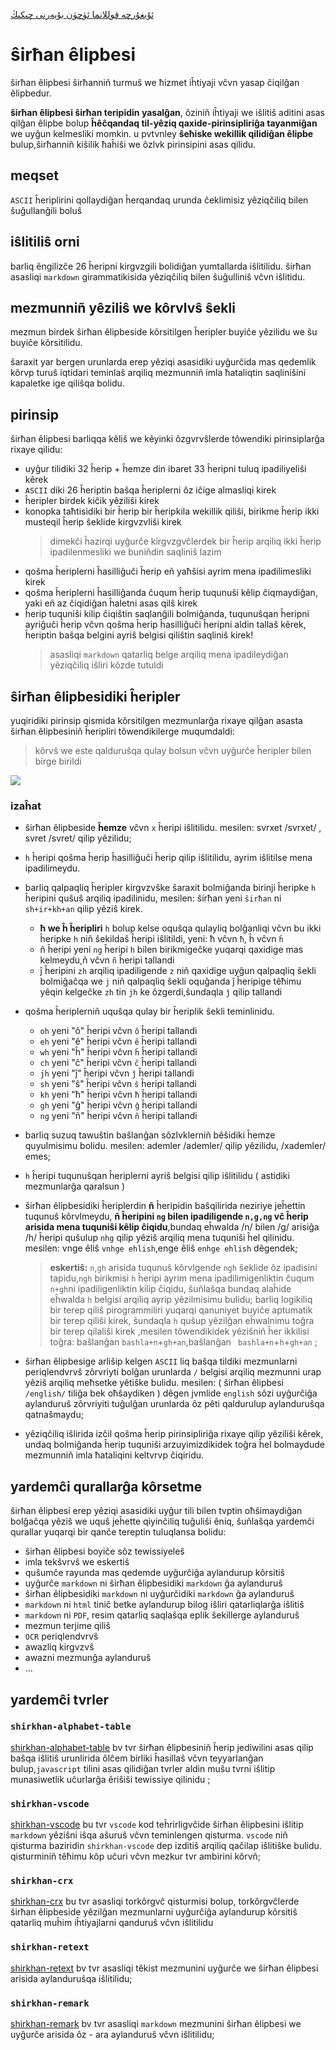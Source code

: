 [ئۇيغۇرچە قوللانما ئۈچۈن بۇيەرنى چىكىڭ](https://gitee.com/silvaq/shirkhan-alphabet/blob/master/README-ug.md)

# ŝirħan êlipbesi

ŝirħan êlipbesi ŝirħanniñ turmuŝ we ħizmet iĥtiyaji vĉvn yasap ĉiqilĝan êlipbedur.

**ŝirħan êlipbesi ŝirħan teripidin yasalĝan**, ôziniñ iĥtiyaji we iŝlitiŝ aditini asas qilĝan êlipbe bolup **ĥêĉqandaq til-yêziq qaxide-pirinsipliriĝa tayanmiĝan** we uyĝun kelmesliki momkin. u pvtvnley **ŝeħiske wekillik qilidiĝan êlipbe** bulup,ŝirħanniñ kiŝilik ħaĥiŝi we ôzlvk pirinsipini asas qilidu.

## meqset

`ASCII` ĥeriplirini qollaydiĝan ĥerqandaq urunda ĉeklimisiz yêziqĉiliq bilen ŝuĝullanĝili boluŝ

## iŝlitiliŝ orni

barliq êngilizĉe 26 ĥeripni kirgvzgili bolidiĝan yumtallarda iŝlitilidu.
ŝirħan asasliqi `markdown` girammatikisida yêziqĉiliq bilen ŝuĝulliniŝ vĉvn iŝlitidu.

## mezmunniñ yêziliŝ we kôrvlvŝ ŝekli

mezmun birdek ŝirħan êlipbeside kôrsitilgen ĥeripler buyiĉe yêzilidu we ŝu buyiĉe kôrsitilidu.

ŝaraxit yar bergen urunlarda erep yêziqi asasidiki uyĝurĉida mas qedemlik kôrvp turuŝ iqtidari teminlaŝ arqiliq mezmunniñ imla ħataliqtin saqliniŝini kapaletke ige qiliŝqa bolidu.

## pirinsip

ŝirħan êlipbesi barliqqa kêliŝ we kêyinki ôzgvrvŝlerde tôwendiki pirinsiplarĝa rixaye qilidu:

- uyĝur tilidiki 32 ĥerip + ĥemze din ibaret 33 ĥeripni tuluq ipadiliyeliŝi kêrek
- `ASCII` diki 26 ĥeriptin baŝqa ĥeriplerni ôz iĉige almasliqi kirek
- ĥeripler birdek kiĉik yêziliŝi kirek
- konopka taħtisidiki bir ĥerip bir ĥeripkila wekillik qiliŝi, birikme ĥerip ikki musteqil ĥerip ŝeklide kirgvzvliŝi kirek
  > dimekĉi ĥazirqi uyĝurĉe kirgvzgvĉlerdek bir ĥerip arqiliq ikki ĥerip ipadilenmesliki we buniñdin saqliniŝ lazim
- qoŝma ĥeriplerni ĥasilliĝuĉi ĥerip eñ yaħŝisi ayrim mena ipadilimesliki kirek
- qoŝma ĥeriplerni ĥasilliĝanda ĉuqum ĥerip tuqunuŝi kêlip ĉiqmaydiĝan, yaki eñ az ĉiqidiĝan ĥaletni asas qilŝ kirek
- ĥerip tuquniŝi kilip ĉiqiŝtin saqlanĝili bolmiĝanda, tuqunuŝqan ĥeripni ayriĝuĉi ĥerip vĉvn qoŝma ĥerip ĥasilliĝuĉi ĥeripni aldin tallaŝ kêrek, ĥeriptin baŝqa belgini ayriŝ belgisi qiliŝtin saqliniŝ kirek!
  > asasliqi `markdown` qatarliq belge arqiliq mena ipadileydiĝan yêziqĉiliq iŝliri kôzde tutuldi

## ŝirħan êlipbesidiki ĥeripler

yuqiridiki pirinsip qismida kôrsitilgen mezmunlarĝa rixaye qilĝan asasta ŝirħan êlipbesiniñ ĥeripliri tôwendikilerge muqumdaldi:

> kôrvŝ we este qalduruŝqa qulay bolsun vĉvn uyĝurĉe ĥeripler bilen birge birildi

![](https://shirkhan-alphabet.oss-cn-beijing.aliyuncs.com/shirkhan-alphabet/shirkhan-alphabet-table.jpg)

### izaĥat

- ŝirħan êlipbeside **ĥemze** vĉvn `x` ĥeripi iŝlitilidu. mesilen: svrxet /svrxet/ , svret /svret/ qilip yêzilidu;

- `h` ĥeripi qoŝma ĥerip ĥasilliĝuĉi ĥerip qilip iŝlitilidu, ayrim iŝlitilse mena ipadilimeydu.

- barliq qalpaqliq ĥeripler kirgvzvŝke ŝaraxit bolmiĝanda birinji ĥeripke `h` ĥeripini quŝuŝ arqiliq ipadilinidu, mesilen: ŝirħan yeni `ŝirħan` ni `sh+ir+kh+an` qilip yêziŝ kirek.

  - **ħ we ĥ ĥeripliri** `h` bolup kelse oquŝqa qulayliq bolĝanliqi vĉvn bu ikki ĥeripke `h` niñ ŝekildaŝ ĥeripi iŝlitildi, yeni: ħ vĉvn `ħ`, ĥ vĉvn `ĥ`
  - ñ ĥeripi yeni `ng` ĥeripi `h` bilen birikmigeĉke yuqarqi qaxidige mas kelmeydu,ñ vĉvn `ñ` ĥeripi tallandi
  - ĵ ĥeripini `zh` arqiliq ipadiligende `z` niñ qaxidige uyĝun qalpaqliq ŝekli bolmiĝaĉqa we `j` niñ qalpaqliq ŝekli oquĝanda ĵ ĥeripige têħimu yêqin kelgeĉke `zh` tin `jh` ke ôzgerdi,ŝundaqla `ĵ` qilip tallandi

- qoŝma ĥeriplerniñ uquŝqa qulay bir ĥeriplik ŝekli teminlinidu.

  - `oh` yeni "ô" ĥeripi vĉvn `ô` ĥeripi tallandi
  - `eh` yeni "ê" ĥeripi vĉvn `ê` ĥeripi tallandi
  - `wh` yeni "ĥ" ĥeripi vĉvn `ĥ` ĥeripi tallandi
  - `ch` yeni "ĉ" ĥeripi vĉvn `ĉ` ĥeripi tallandi
  - `jh` yeni "ĵ" ĥeripi vĉvn `ĵ` ĥeripi tallandi
  - `sh` yeni "ŝ" ĥeripi vĉvn `ŝ` ĥeripi tallandi
  - `kh` yeni "ħ" ĥeripi vĉvn `ħ` ĥeripi tallandi
  - `gh` yeni "ĝ" ĥeripi vĉvn `ĝ` ĥeripi tallandi
  - `ng` yeni "ñ" ĥeripi vĉvn `ñ` ĥeripi tallandi

- barliq suzuq tawuŝtin baŝlanĝan sôzlvklerniñ bêŝidiki ĥemze quyulmisimu bolidu. mesilen: ademler /ademler/ qilip yêzilidu, /xademler/ emes;

- `h` ĥeripi tuqunuŝqan ĥeriplerni ayriŝ belgisi qilip iŝlitilidu ( astidiki mezmunlarĝa qaralsun )

- ŝirħan êlipbesidiki ĥeriplerdin **ñ** ĥeripidin baŝqilirida neziriye jeĥettin tuqunuŝ kôrvlmeydu, **ñ ĥeripini `ng` bilen ipadiligende `n,g,ng` vĉ ĥerip arisida mena tuquniŝi kêlip ĉiqidu**,bundaq eĥwalda /n/ bilen /g/ arisiĝa /h/ ĥeripi quŝulup `nhg` qilip yêziŝ arqiliq mena tuquniŝi ĥel qilinidu. mesilen: vnge êliŝ `vnhge ehlish`,enge êliŝ `enhge ehlish` dêgendek;

  > **eskertiŝ:** `n`,`gh` arisida tuqunuŝ kôrvlgende `ngh` ŝeklide ôz ipadisini tapidu,`ngh` birikmisi `h` ĥeripi ayrim mena ipadilimigenliktin ĉuqum `n+gh`ni ipadiligenliktin kilip ĉiqidu, ŝuñlaŝqa bundaq alaĥide eĥwalda `h` belgisi arqiliq ayrip yêzilmisimu bulidu;
  > barliq logikiliq bir terep qiliŝ pirogrammiliri yuqarqi qanuniyet buyiĉe aptumatik bir terep qiliŝi kirek, ŝundaqla `h` quŝup yêzilĝan eĥwalnimu toĝra bir terep qilaliŝi kirek ,mesilen tôwendikidek yêziŝniñ ĥer ikkilisi toĝra: baŝlanĝan `bashla+n`+`gh+an`,baŝlanĝan ` bashla+n`+`h`+`gh+an` ;

- ŝirħan êlipbesige arliŝip kelgen `ASCII` liq baŝqa tildiki mezmunlarni periqlendvrvŝ zôrvriyti bolĝan urunlarda `/` belgisi arqiliq mezmunni urap yêziŝ arqiliq meħsetke yêtiŝke bulidu. mesilen: ( ŝirħan êlipbesi `/english/` tiliĝa bek oħŝaydiken ) dêgen jvmlide `english` sôzi uyĝurĉiĝa aylanduruŝ zôrvriyiti tuĝulĝan urunlarda ôz pêti qaldurulup aylanduruŝqa qatnaŝmaydu;

- yêziqĉiliq iŝlirida izĉil qoŝma ĥerip pirinsipliriĝa rixaye qilip yêziliŝi kêrek, undaq bolmiĝanda ĥerip tuquniŝi arzuyimizdikidek toĝra ĥel bolmaydude mezmunniñ imla ħataliqini keltvrvp ĉiqiridu.

## yardemĉi qurallarĝa kôrsetme

ŝirħan êlipbesi erep yêziqi asasidiki uyĝur tili bilen tvptin oħŝimaydiĝan bolĝaĉqa yêziŝ we uquŝ jeĥette qiyinĉiliq tuĝuliŝi êniq, ŝuñlaŝqa yardemĉi qurallar yuqarqi bir qanĉe tereptin tuluqlansa bolidu:

- ŝirħan êlipbesi boyiĉe sôz tewissiyeleŝ
- imla tekŝvrvŝ we eskertiŝ
- quŝumĉe rayunda mas qedemde uyĝurĉiĝa aylandurup kôrsitiŝ
- uyĝurĉe `markdown` ni ŝirħan êlipbesidiki `markdown` ĝa aylanduruŝ
- ŝirħan êlipbesidiki `markdown` ni uyĝurĉidiki `markdown` ĝa aylanduruŝ
- `markdown` ni `html` tiniĉ betke aylandurup bilog iŝliri qatarliqlarĝa iŝlitiŝ
- `markdown` ni `PDF`, resim qatarliq saqlaŝqa eplik ŝekillerge aylanduruŝ
- mezmun terjime qiliŝ
- `OCR` periqlendvrvŝ
- awazliq kirgvzvŝ
- awazni mezmunĝa aylanduruŝ
- ...

## yardemĉi tvrler

### `shirkhan-alphabet-table`

[shirkhan-alphabet-table](https://gitee.com/silvaq/shirkhan-alphabet-table)
bv tvr ŝirħan êlipbesiniñ ĥerip jediwilini asas qilip baŝqa iŝlitiŝ urunlirida ôlĉem birliki ĥasillaŝ vĉvn teyyarlanĝan bulup,`javascript` tilini asas qilidiĝan tvrler aldin muŝu tvrni iŝlitip munasiwetlik uĉurlarĝa êriŝiŝi tewissiye qilinidu
;

### `shirkhan-vscode`

[shirkhan-vscode](https://gitee.com/silvaq/shirkhan-vscode)
bu tvr `vscode` kod teĥrirligvĉide ŝirħan êlipbesini iŝlitip `markdown` yêziŝni iŝqa aŝuruŝ vĉvn teminlengen qisturma. `vscode` niñ qisturma baziridin `shirkhan-vscode` dep izditiŝ arqiliq qaĉilap iŝlitiŝke bulidu.
qisturminiñ têħimu kôp uĉuri vĉvn mezkur tvr ambirini kôrvñ;

### `shirkhan-crx`

[shirkhan-crx](https://gitee.com/silvaq/shirkhan-crx)
bu tvr asasliqi torkôrgvĉ qisturmisi bolup, torkôrgvĉlerde ŝirħan êlipbeside yêzilĝan mezmunlarni uyĝurĉiĝa aylandurup kôrsitiŝ qatarliq muĥim iĥtiyajlarni qanduruŝ vĉvn iŝlitilidu

### `shirkhan-retext`

[shirkhan-retext](https://gitee.com/silvaq/shirkhan-retext)
bv tvr asasliqi têkist mezmunini uyĝurĉe we ŝirħan êlipbesi arisida aylanduruŝqa iŝlitilidu;

### `shirkhan-remark`

[shirkhan-remark](https://gitee.com/silvaq/shirkhan-remark)
bv tvr asasliqi `markdown` mezmunini ŝirħan êlipbesi we uyĝurĉe arisida ôz - ara aylanduruŝ vĉvn iŝlitilidu;
